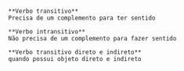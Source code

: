 	**Verbo transitivo**
	Precisa de um complemento para ter sentido

	**Verbo intransitivo**
	Não precisa de um complemento para fazer sentido

	**Verbo transitivo direto e indireto**
	quando possui objeto direto e indireto